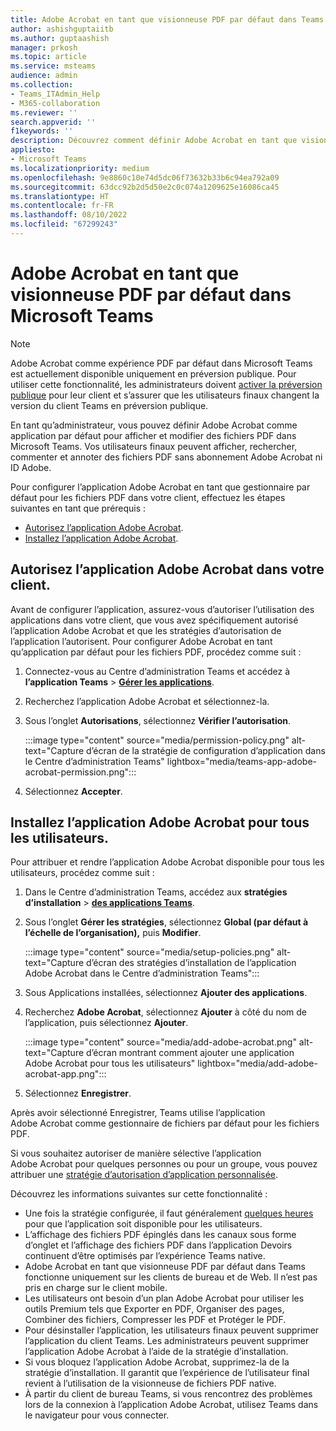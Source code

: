 ```yaml
---
title: Adobe Acrobat en tant que visionneuse PDF par défaut dans Teams
author: ashishguptaiitb
ms.author: guptaashish
manager: prkosh
ms.topic: article
ms.service: msteams
audience: admin
ms.collection:
- Teams_ITAdmin_Help
- M365-collaboration
ms.reviewer: ''
search.appverid: ''
f1keywords: ''
description: Découvrez comment définir Adobe Acrobat en tant que visionneuse PDF par défaut pour afficher et modifier des fichiers PDF dans Microsoft Teams.
appliesto:
- Microsoft Teams
ms.localizationpriority: medium
ms.openlocfilehash: 9e8860c10e74d5dc06f73632b33b6c94ea792a09
ms.sourcegitcommit: 63dcc92b2d5d50e2c0c074a1209625e16086ca45
ms.translationtype: HT
ms.contentlocale: fr-FR
ms.lasthandoff: 08/10/2022
ms.locfileid: "67299243"
---
```

# <a name="adobe-acrobat-as-a-default-pdf-viewer-in-microsoft-teams"></a>Adobe Acrobat en tant que visionneuse PDF par défaut dans Microsoft Teams

> [!NOTE]
> Adobe Acrobat comme expérience PDF par défaut dans Microsoft Teams est actuellement disponible uniquement en préversion publique. Pour utiliser cette fonctionnalité, les administrateurs doivent [activer la préversion publique](public-preview-doc-updates.md#enable-public-preview) pour leur client et s’assurer que les utilisateurs finaux changent la version du client Teams en préversion publique.

En tant qu’administrateur, vous pouvez définir Adobe Acrobat comme application par défaut pour afficher et modifier des fichiers PDF dans Microsoft Teams. Vos utilisateurs finaux peuvent afficher, rechercher, commenter et annoter des fichiers PDF sans abonnement Adobe Acrobat ni ID Adobe.

Pour configurer l’application Adobe Acrobat en tant que gestionnaire par défaut pour les fichiers PDF dans votre client, effectuez les étapes suivantes en tant que prérequis :

* [Autorisez l’application Adobe Acrobat](#allow-adobe-acrobat-app-in-your-tenant).
* [Installez l’application Adobe Acrobat](#install-adobe-acrobat-app-for-all-users).

## <a name="allow-adobe-acrobat-app-in-your-tenant"></a>Autorisez l’application Adobe Acrobat dans votre client.

Avant de configurer l’application, assurez-vous d’autoriser l’utilisation des applications dans votre client, que vous avez spécifiquement autorisé l’application Adobe Acrobat et que les stratégies d’autorisation de l’application l’autorisent. Pour configurer Adobe Acrobat en tant qu’application par défaut pour les fichiers PDF, procédez comme suit :

1. Connectez-vous au Centre d’administration Teams et accédez à **l’application Teams** > **[ Gérer les applications](https://admin.teams.microsoft.com/policies/manage-apps)**.

1. Recherchez l’application Adobe Acrobat et sélectionnez-la.

1. Sous l’onglet **Autorisations**, sélectionnez **Vérifier l’autorisation**.

   :::image type="content" source="media/permission-policy.png" alt-text="Capture d’écran de la stratégie de configuration d’application dans le Centre d’administration Teams" lightbox="media/teams-app-adobe-acrobat-permission.png":::

1. Sélectionnez **Accepter**.

## <a name="install-adobe-acrobat-app-for-all-users"></a>Installez l’application Adobe Acrobat pour tous les utilisateurs.

Pour attribuer et rendre l’application Adobe Acrobat disponible pour tous les utilisateurs, procédez comme suit :

1. Dans le Centre d’administration Teams, accédez aux **stratégies d’installation** > [**des applications Teams**](https://admin.teams.microsoft.com/policies/app-setup).

1. Sous l’onglet **Gérer les stratégies**, sélectionnez **Global (par défaut à l’échelle de l’organisation),** puis **Modifier**.

   :::image type="content" source="media/setup-policies.png" alt-text="Capture d’écran des stratégies d’installation de l’application Adobe Acrobat dans le Centre d’administration Teams":::

1. Sous Applications installées, sélectionnez **Ajouter des applications**.

1. Recherchez **Adobe Acrobat**, sélectionnez **Ajouter** à côté du nom de l’application, puis sélectionnez **Ajouter**.

   :::image type="content" source="media/add-adobe-acrobat.png" alt-text="Capture d’écran montrant comment ajouter une application Adobe Acrobat pour tous les utilisateurs" lightbox="media/add-adobe-acrobat-app.png":::

1. Sélectionnez **Enregistrer**.

Après avoir sélectionné Enregistrer, Teams utilise l’application Adobe Acrobat comme gestionnaire de fichiers par défaut pour les fichiers PDF.

Si vous souhaitez autoriser de manière sélective l’application Adobe Acrobat pour quelques personnes ou pour un groupe, vous pouvez attribuer une [stratégie d’autorisation d’application personnalisée](teams-app-permission-policies.md).

Découvrez les informations suivantes sur cette fonctionnalité :

* Une fois la stratégie configurée, il faut généralement [quelques heures](teams-app-setup-policies.md) pour que l’application soit disponible pour les utilisateurs.
* L’affichage des fichiers PDF épinglés dans les canaux sous forme d’onglet et l’affichage des fichiers PDF dans l’application Devoirs continuent d’être optimisés par l’expérience Teams native.
* Adobe Acrobat en tant que visionneuse PDF par défaut dans Teams fonctionne uniquement sur les clients de bureau et de Web. Il n’est pas pris en charge sur le client mobile.
* Les utilisateurs ont besoin d’un plan Adobe Acrobat pour utiliser les outils Premium tels que Exporter en PDF, Organiser des pages, Combiner des fichiers, Compresser les PDF et Protéger le PDF.
* Pour désinstaller l’application, les utilisateurs finaux peuvent supprimer l’application du client Teams. Les administrateurs peuvent supprimer l’application Adobe Acrobat à l’aide de la stratégie d’installation.
* Si vous bloquez l’application Adobe Acrobat, supprimez-la de la stratégie d’installation. Il garantit que l’expérience de l’utilisateur final revient à l’utilisation de la visionneuse de fichiers PDF native.
* À partir du client de bureau Teams, si vous rencontrez des problèmes lors de la connexion à l’application Adobe Acrobat, utilisez Teams dans le navigateur pour vous connecter.
